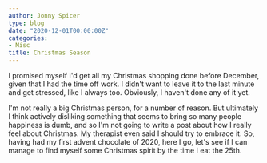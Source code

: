 ```yaml
---
author: Jonny Spicer
type: blog
date: "2020-12-01T00:00:00Z"
categories:
- Misc
title: Christmas Season
---
```

I promised myself I'd get all my Christmas shopping done before December, given that I had the time off work. I didn't want to leave it to the last minute and get stressed, like I
always too. Obviously, I haven't done any of it yet.

I'm not really a big Christmas person, for a number of reason. But ultimately I think actively disliking something that seems to bring so many people happiness is dumb, and so I'm not
going to write a post about how I really feel about Christmas. My therapist even said I should try to embrace it. So, having had my first advent chocolate of 2020, here I go, let's
see if I can manage to find myself some Christmas spirit by the time I eat the 25th.
